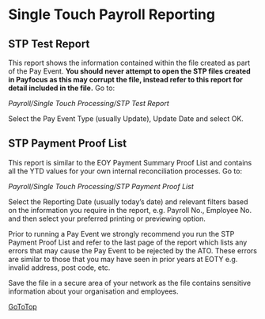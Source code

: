 # Single Touch Payroll Reporting


## STP Test Report

This report shows the information contained within the file created as part of the Pay Event. **You should never attempt to open the STP files created in Payfocus as this may corrupt the file, instead refer to this report for detail included in the file.** Go to:

*Payroll/Single Touch Processing/STP Test Report*

Select the Pay Event Type (usually Update), Update Date and select OK.





## STP Payment Proof List

This report is similar to the EOY Payment Summary Proof List and contains all the YTD values for your own internal reconciliation processes. Go to:

*Payroll/Single Touch Processing/STP Payment Proof List*

Select the Reporting Date (usually today’s date) and relevant filters based on the information you require in the report, e.g. Payroll No., Employee No. and then select your preferred printing or previewing option.

Prior to running a Pay Event we strongly recommend you run the STP Payment Proof List and refer to the last page of the report which lists any errors that may cause the Pay Event to be rejected by the ATO. These errors are similar to those that you may have seen in prior years at EOTY e.g. invalid address, post code, etc.


Save the file in a secure area of your network as the file contains sensitive information about your organisation and employees.

[GoToTop](#single-touch-payroll-reporting)
